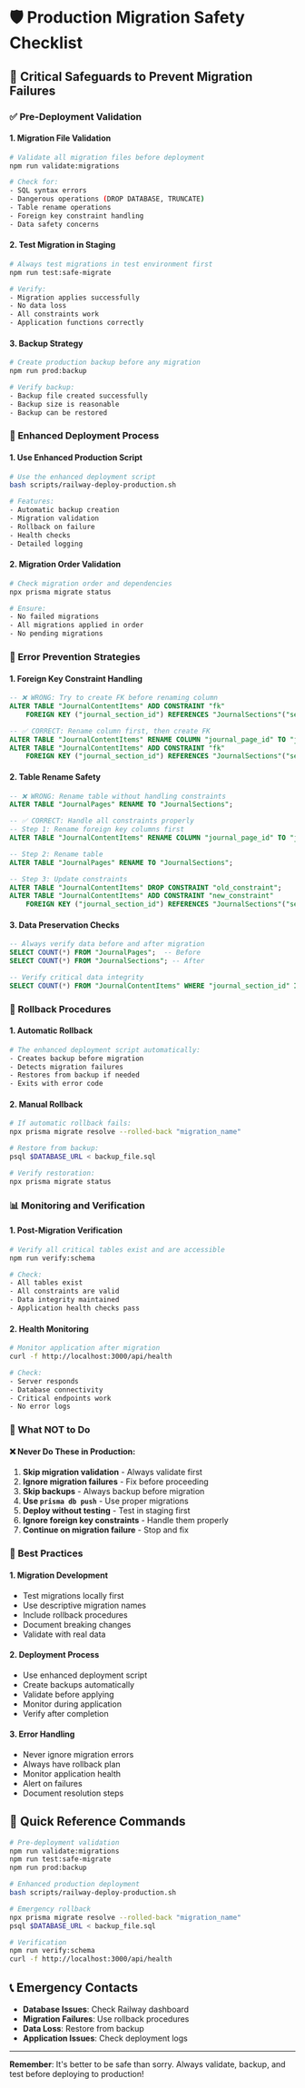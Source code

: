 # 🛡️ Production Migration Safety Checklist

## 🚨 Critical Safeguards to Prevent Migration Failures

### ✅ Pre-Deployment Validation

#### 1. Migration File Validation
```bash
# Validate all migration files before deployment
npm run validate:migrations

# Check for:
- SQL syntax errors
- Dangerous operations (DROP DATABASE, TRUNCATE)
- Table rename operations
- Foreign key constraint handling
- Data safety concerns
```

#### 2. Test Migration in Staging
```bash
# Always test migrations in test environment first
npm run test:safe-migrate

# Verify:
- Migration applies successfully
- No data loss
- All constraints work
- Application functions correctly
```

#### 3. Backup Strategy
```bash
# Create production backup before any migration
npm run prod:backup

# Verify backup:
- Backup file created successfully
- Backup size is reasonable
- Backup can be restored
```

### 🔧 Enhanced Deployment Process

#### 1. Use Enhanced Production Script
```bash
# Use the enhanced deployment script
bash scripts/railway-deploy-production.sh

# Features:
- Automatic backup creation
- Migration validation
- Rollback on failure
- Health checks
- Detailed logging
```

#### 2. Migration Order Validation
```bash
# Check migration order and dependencies
npx prisma migrate status

# Ensure:
- No failed migrations
- All migrations applied in order
- No pending migrations
```

### 🚨 Error Prevention Strategies

#### 1. Foreign Key Constraint Handling
```sql
-- ❌ WRONG: Try to create FK before renaming column
ALTER TABLE "JournalContentItems" ADD CONSTRAINT "fk" 
    FOREIGN KEY ("journal_section_id") REFERENCES "JournalSections"("section_id");

-- ✅ CORRECT: Rename column first, then create FK
ALTER TABLE "JournalContentItems" RENAME COLUMN "journal_page_id" TO "journal_section_id";
ALTER TABLE "JournalContentItems" ADD CONSTRAINT "fk" 
    FOREIGN KEY ("journal_section_id") REFERENCES "JournalSections"("section_id");
```

#### 2. Table Rename Safety
```sql
-- ❌ WRONG: Rename table without handling constraints
ALTER TABLE "JournalPages" RENAME TO "JournalSections";

-- ✅ CORRECT: Handle all constraints properly
-- Step 1: Rename foreign key columns first
ALTER TABLE "JournalContentItems" RENAME COLUMN "journal_page_id" TO "journal_section_id";

-- Step 2: Rename table
ALTER TABLE "JournalPages" RENAME TO "JournalSections";

-- Step 3: Update constraints
ALTER TABLE "JournalContentItems" DROP CONSTRAINT "old_constraint";
ALTER TABLE "JournalContentItems" ADD CONSTRAINT "new_constraint" 
    FOREIGN KEY ("journal_section_id") REFERENCES "JournalSections"("section_id");
```

#### 3. Data Preservation Checks
```sql
-- Always verify data before and after migration
SELECT COUNT(*) FROM "JournalPages";  -- Before
SELECT COUNT(*) FROM "JournalSections"; -- After

-- Verify critical data integrity
SELECT COUNT(*) FROM "JournalContentItems" WHERE "journal_section_id" IS NOT NULL;
```

### 🔄 Rollback Procedures

#### 1. Automatic Rollback
```bash
# The enhanced deployment script automatically:
- Creates backup before migration
- Detects migration failures
- Restores from backup if needed
- Exits with error code
```

#### 2. Manual Rollback
```bash
# If automatic rollback fails:
npx prisma migrate resolve --rolled-back "migration_name"

# Restore from backup:
psql $DATABASE_URL < backup_file.sql

# Verify restoration:
npx prisma migrate status
```

### 📊 Monitoring and Verification

#### 1. Post-Migration Verification
```bash
# Verify all critical tables exist and are accessible
npm run verify:schema

# Check:
- All tables exist
- All constraints are valid
- Data integrity maintained
- Application health checks pass
```

#### 2. Health Monitoring
```bash
# Monitor application after migration
curl -f http://localhost:3000/api/health

# Check:
- Server responds
- Database connectivity
- Critical endpoints work
- No error logs
```

### 🚫 What NOT to Do

#### ❌ Never Do These in Production:
1. **Skip migration validation** - Always validate first
2. **Ignore migration failures** - Fix before proceeding
3. **Skip backups** - Always backup before migration
4. **Use `prisma db push`** - Use proper migrations
5. **Deploy without testing** - Test in staging first
6. **Ignore foreign key constraints** - Handle them properly
7. **Continue on migration failure** - Stop and fix

### 🎯 Best Practices

#### 1. Migration Development
- Test migrations locally first
- Use descriptive migration names
- Include rollback procedures
- Document breaking changes
- Validate with real data

#### 2. Deployment Process
- Use enhanced deployment script
- Create backups automatically
- Validate before applying
- Monitor during application
- Verify after completion

#### 3. Error Handling
- Never ignore migration errors
- Always have rollback plan
- Monitor application health
- Alert on failures
- Document resolution steps

## 🚀 Quick Reference Commands

```bash
# Pre-deployment validation
npm run validate:migrations
npm run test:safe-migrate
npm run prod:backup

# Enhanced production deployment
bash scripts/railway-deploy-production.sh

# Emergency rollback
npx prisma migrate resolve --rolled-back "migration_name"
psql $DATABASE_URL < backup_file.sql

# Verification
npm run verify:schema
curl -f http://localhost:3000/api/health
```

## 📞 Emergency Contacts

- **Database Issues**: Check Railway dashboard
- **Migration Failures**: Use rollback procedures
- **Data Loss**: Restore from backup
- **Application Issues**: Check deployment logs

---

**Remember**: It's better to be safe than sorry. Always validate, backup, and test before deploying to production!
